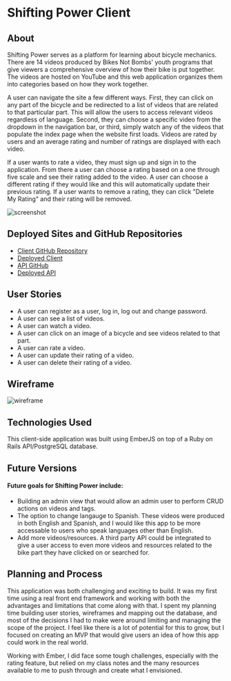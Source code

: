 # Shifting Power Client

## About

Shifting Power serves as a platform for learning about bicycle mechanics. There are 14 videos produced by Bikes Not Bombs' youth programs that give viewers a comprehensive overview of how their bike is put together. The videos are hosted on YouTube and this web application organizes them into categories based on how they work together.

A user can navigate the site a few different ways. First, they can click on any part of the bicycle and be redirected to a list of videos that are related to that particular part. This will allow the users to access relevant videos regardless of language. Second, they can choose a specific video from the dropdown in the navigation bar, or third, simply watch any of the videos that populate the index page when the website first loads. Videos are rated by users and an average rating and number of ratings are displayed with each video.

If a user wants to rate a video, they must sign up and sign in to the application. From there a user can choose a rating based on a one through five scale and see their rating added to the video. A user can choose a different rating if they would like and this will automatically update their previous rating. If a user wants to remove a rating, they can click "Delete My Rating" and their rating will be removed.

![screenshot](https://c1.staticflickr.com/5/4667/39772208031_2859024c78_b.jpg)

## Deployed Sites and GitHub Repositories

- [Client GitHub Repository](https://github.com/derekbmcintire/shifting-power-client)
- [Deployed Client](https://derekbmcintire.github.io/shifting-power-client/)
- [API GitHub](https://github.com/derekbmcintire/shifting-power-api)
- [Deployed API](https://shifting-power.herokuapp.com/)

## User Stories

- A user can register as a user, log in, log out and change password.
- A user can see a list of videos.
- A user can watch a video.
- A user can click on an image of a bicycle and see videos related to that part.
- A user can rate a video.
- A user can update their rating of a video.
- A user can delete their rating of a video.

## Wireframe
![wireframe](https://c1.staticflickr.com/5/4767/39772216971_12eaa85974_c.jpg)

## Technologies Used

This client-side application was built using EmberJS on top of a Ruby on Rails API/PostgreSQL database.

## Future Versions

#### Future goals for Shifting Power include:
- Building an admin view that would allow an admin user to perform CRUD actions on videos and tags.
- The option to change langauge to Spanish. These videos were produced in both English and Spanish, and I would like this app to be more accessable to users who speak languages other than English.
- Add more videos/resources. A third party API could be integrated to give a user access to even more videos and resources related to the bike part they have clicked on or searched for.

## Planning and Process

This application was both challenging and exciting to build. It was my first time using a real front end framework and working with both the advantages and limitations that come along with that. I spent my planning time building user stories, wireframes and mapping out the database, and most of the decisions I had to make were around limiting and managing the scope of the project. I feel like there is a lot of potential for this to grow, but I focused on creating an MVP that would give users an idea of how this app could work in the real world.

Working with Ember, I did face some tough challenges, especially with the rating feature, but relied on my class notes and the many resources available to me to push through and create what I envisioned.
